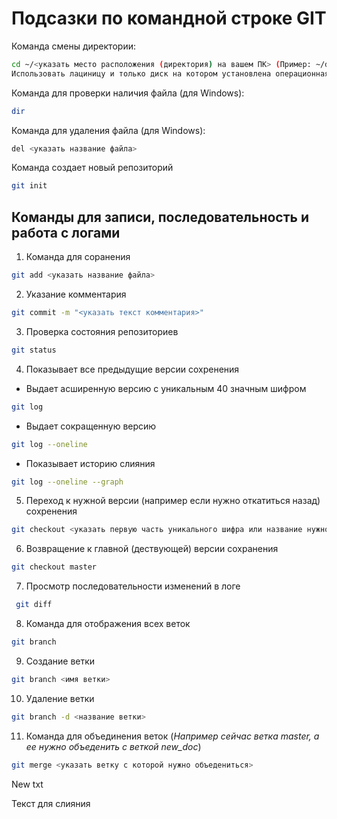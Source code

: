 # Подсазки по командной строке GIT

Команда смены директории:
```sh
cd ~/<указать место расположения (директория) на вашем ПК> (Пример: ~/desktop/tasks)
Использовать лациницу и только диск на котором установлена операционная система
```
Команда для проверки наличия файла (для Windows):
```sh
dir
```
Команда для удаления файла (для Windows):
```sh
del <указать название файла>
```
Команда создает новый репозиторий
```sh
git init
```

## Команды для записи, последовательность и работа с логами

1. Команда для соранения
```sh
git add <указать название файла>
```
2. Указание комментария
```sh
git commit -m "<указать текст комментария>"
```
3. Проверка состояния репозиториев
```sh
git status
```
4. Показывает все предыдущие версии сохренения 
* Выдает асширенную версию с уникальным 40 значным шифром
```sh
git log 
```
* Выдает сокращенную версию
```sh
git log --oneline 
```
* Показывает историю слияния
```sh
git log --oneline --graph
```
5. Переход к нужной версии (например если нужно откатиться назад) сохренения
```sh
git checkout <указать первую часть уникального шифра или название нужной ветки>
```
6. Возвращение к главной (дествующей) версии сохранения
```sh
git checkout master
``` 
7. Просмотр последовательности изменений в логе
```sh
 git diff 
```
8. Команда для отображения всех веток
```sh
git branch
```
9. Создание ветки
```sh
git branch <имя ветки>
```
10. Удаление ветки
```sh
git branch -d <название ветки>
```
11. Команда для объединения веток (*Например сейчас ветка master, а ее нужно объеденить с веткой new_doc*)
```sh
git merge <указать ветку с которой нужно объедениться> 
```
New txt

Текст для слияния